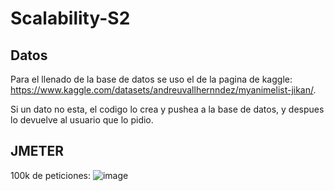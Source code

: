 # Scalability-S2

## Datos

Para el llenado de la base de datos se uso el de la pagina de kaggle: https://www.kaggle.com/datasets/andreuvallhernndez/myanimelist-jikan/.

Si un dato no esta, el codigo lo crea y pushea a la base de datos, y despues lo devuelve al usuario que lo pidio.

## JMETER
100k de peticiones:
![image](https://github.com/DarKNeSsJuaN25/Scalability-S2/assets/68095284/419df28d-47f5-48a8-a7bf-5373b1cda519)

